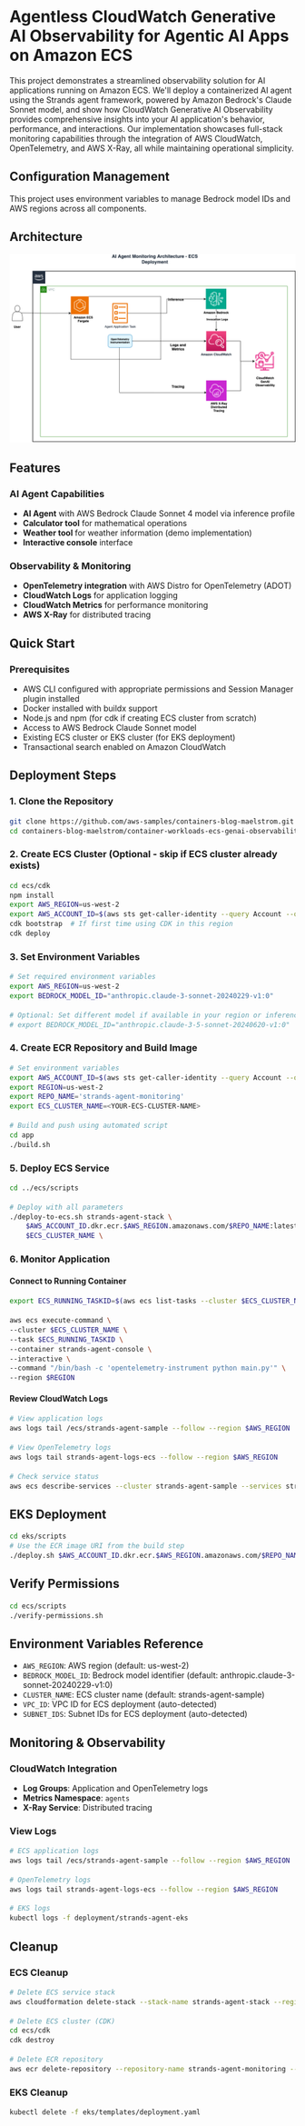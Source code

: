 # Agentless CloudWatch Generative AI Observability for Agentic AI Apps on Amazon ECS

This project demonstrates a streamlined observability solution for AI applications running on Amazon ECS. We'll deploy a containerized AI agent using the Strands agent framework, powered by Amazon Bedrock's Claude Sonnet model, and show how CloudWatch Generative AI Observability provides comprehensive insights into your AI application's behavior, performance, and interactions. Our implementation showcases full-stack monitoring capabilities through the integration of AWS CloudWatch, OpenTelemetry, and AWS X-Ray, all while maintaining operational simplicity.

## Configuration Management

This project uses environment variables to manage Bedrock model IDs and AWS regions across all components.

## Architecture

![Architecture Diagram](architecture-diagram-ecs.png)

## Features

### AI Agent Capabilities
- **AI Agent** with AWS Bedrock Claude Sonnet 4 model via inference profile
- **Calculator tool** for mathematical operations
- **Weather tool** for weather information (demo implementation)
- **Interactive console** interface

### Observability & Monitoring
- **OpenTelemetry integration** with AWS Distro for OpenTelemetry (ADOT)
- **CloudWatch Logs** for application logging
- **CloudWatch Metrics** for performance monitoring
- **AWS X-Ray** for distributed tracing

## Quick Start

### Prerequisites
- AWS CLI configured with appropriate permissions and Session Manager plugin installed
- Docker installed with buildx support
- Node.js and npm (for cdk if creating ECS cluster from scratch)
- Access to AWS Bedrock Claude Sonnet model
- Existing ECS cluster or EKS cluster (for EKS deployment)
- Transactional search enabled on Amazon CloudWatch

## Deployment Steps

### 1. Clone the Repository

```bash
git clone https://github.com/aws-samples/containers-blog-maelstrom.git
cd containers-blog-maelstrom/container-workloads-ecs-genai-observability
```

### 2. Create ECS Cluster (Optional - skip if ECS cluster already exists)
```bash
cd ecs/cdk
npm install
export AWS_REGION=us-west-2
export AWS_ACCOUNT_ID=$(aws sts get-caller-identity --query Account --output text)
cdk bootstrap  # If first time using CDK in this region
cdk deploy 
```

### 3. Set Environment Variables

```bash
# Set required environment variables
export AWS_REGION=us-west-2
export BEDROCK_MODEL_ID="anthropic.claude-3-sonnet-20240229-v1:0"

# Optional: Set different model if available in your region or inference profile
# export BEDROCK_MODEL_ID="anthropic.claude-3-5-sonnet-20240620-v1:0"
```

### 4. Create ECR Repository and Build Image

```bash
# Set environment variables
export AWS_ACCOUNT_ID=$(aws sts get-caller-identity --query Account --output text)
export REGION=us-west-2
export REPO_NAME='strands-agent-monitoring'
export ECS_CLUSTER_NAME=<YOUR-ECS-CLUSTER-NAME>

# Build and push using automated script
cd app
./build.sh
```

### 5. Deploy ECS Service

```bash
cd ../ecs/scripts

# Deploy with all parameters
./deploy-to-ecs.sh strands-agent-stack \
    $AWS_ACCOUNT_ID.dkr.ecr.$AWS_REGION.amazonaws.com/$REPO_NAME:latest \
    $ECS_CLUSTER_NAME \
```

### 6. Monitor Application

#### Connect to Running Container

```bash
export ECS_RUNNING_TASKID=$(aws ecs list-tasks --cluster $ECS_CLUSTER_NAME --desired-status RUNNING --query 'taskArns[0]' --output text |  cut -d'/' -f3)

aws ecs execute-command \
--cluster $ECS_CLUSTER_NAME \
--task $ECS_RUNNING_TASKID \
--container strands-agent-console \
--interactive \
--command "/bin/bash -c 'opentelemetry-instrument python main.py'" \
--region $REGION
```

#### Review CloudWatch Logs

```bash
# View application logs
aws logs tail /ecs/strands-agent-sample --follow --region $AWS_REGION

# View OpenTelemetry logs
aws logs tail strands-agent-logs-ecs --follow --region $AWS_REGION

# Check service status
aws ecs describe-services --cluster strands-agent-sample --services strands-agent-console-service --region $AWS_REGION
```

## EKS Deployment

```bash
cd eks/scripts
# Use the ECR image URI from the build step
./deploy.sh $AWS_ACCOUNT_ID.dkr.ecr.$AWS_REGION.amazonaws.com/$REPO_NAME:latest [namespace]
```

## Verify Permissions
```bash
cd ecs/scripts
./verify-permissions.sh
```

## Environment Variables Reference

- `AWS_REGION`: AWS region (default: us-west-2)
- `BEDROCK_MODEL_ID`: Bedrock model identifier (default: anthropic.claude-3-sonnet-20240229-v1:0)
- `CLUSTER_NAME`: ECS cluster name (default: strands-agent-sample)
- `VPC_ID`: VPC ID for ECS deployment (auto-detected)
- `SUBNET_IDS`: Subnet IDs for ECS deployment (auto-detected)

## Monitoring & Observability

### CloudWatch Integration
- **Log Groups**: Application and OpenTelemetry logs
- **Metrics Namespace**: `agents`
- **X-Ray Service**: Distributed tracing

### View Logs
```bash
# ECS application logs
aws logs tail /ecs/strands-agent-sample --follow --region $AWS_REGION

# OpenTelemetry logs
aws logs tail strands-agent-logs-ecs --follow --region $AWS_REGION

# EKS logs
kubectl logs -f deployment/strands-agent-eks
```

## Cleanup

### ECS Cleanup
```bash
# Delete ECS service stack
aws cloudformation delete-stack --stack-name strands-agent-stack --region $AWS_REGION

# Delete ECS cluster (CDK)
cd ecs/cdk
cdk destroy

# Delete ECR repository
aws ecr delete-repository --repository-name strands-agent-monitoring --force --region $AWS_REGION
```

### EKS Cleanup
```bash
kubectl delete -f eks/templates/deployment.yaml
```